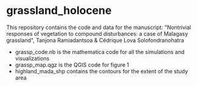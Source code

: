 # grassland_holocene

This repository contains the code and data for the manuscript: 
"Nontrivial responses of vegetation to compound disturbances: a case of Malagasy grassland", Tanjona Ramiadantsoa & Cédrique Lova Solofondranohatra

- grassp_code.nb is the mathematica code for all the simulations and visualizations
- grassp_map.qgz is the QGIS code for figure 1
- highland_mada_shp contains the contours for the extent of the study area

